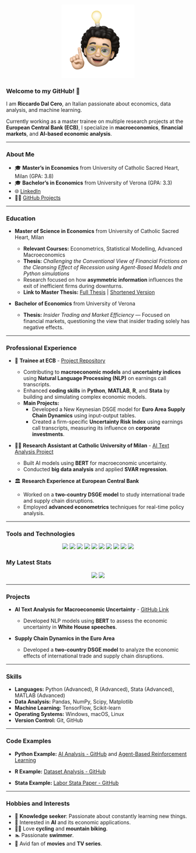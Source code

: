 <p align="center">
    <img width="200" src="https://github.com/RickyJ99/RickyJ99/blob/main/sticker.png">
</p>

### Welcome to my GitHub! 👋

I am **Riccardo Dal Cero**, an Italian passionate about economics, data analysis, and machine learning. 

Currently working as a master trainee on multiple research projects at the **European Central Bank (ECB)**, I specialize in **macroeconomics**, **financial markets**, and **AI-based economic analysis**.

---

### About Me

- 🎓 **Master’s in Economics** from University of Catholic Sacred Heart, Milan (GPA: 3.8)
- 🎓 **Bachelor’s in Economics** from University of Verona (GPA: 3.3)
- 🌐 [LinkedIn](https://www.linkedin.com/in/riccardo-dal-cero/)
- 👨‍💻 [GitHub Projects](https://github.com/RickyJ99)

---

### Education

- **Master of Science in Economics** from University of Catholic Sacred Heart, Milan
  - **Relevant Courses:** Econometrics, Statistical Modelling, Advanced Macroeconomics
  - **Thesis:** *Challenging the Conventional View of Financial Frictions on the Cleansing Effect of Recession using Agent-Based Models and Python simulations* 
  - Research focused on how **asymmetric information** influences the exit of inefficient firms during downturns.
  - **Link to Master Thesis:** [Full Thesis](https://github.com/RickyJ99/master-thesis-cleansing-effect) | [Shortened Version](https://github.com/RickyJ99/master-thesis-short)

- **Bachelor of Economics** from University of Verona
  - **Thesis:** *Insider Trading and Market Efficiency* — Focused on financial markets, questioning the view that insider trading solely has negative effects.

---

### Professional Experience

- 🔬 **Trainee at ECB** - [Project Repository](https://github.com/RickyJ99)
  - Contributing to **macroeconomic models** and **uncertainty indices** using **Natural Language Processing (NLP)** on earnings call transcripts. 
  - Enhanced **coding skills** in **Python**, **MATLAB**, **R**, and **Stata** by building and simulating complex economic models.
  - **Main Projects:**
    - Developed a New Keynesian DSGE model for **Euro Area Supply Chain Dynamics** using input-output tables.
    - Created a firm-specific **Uncertainty Risk Index** using earnings call transcripts, measuring its influence on **corporate investments**.

- 👨‍💼 **Research Assistant at Catholic University of Milan** - [AI Text Analysis Project](https://github.com/RickyJ99/RA-project)
  - Built AI models using **BERT** for macroeconomic uncertainty.
  - Conducted **big data analysis** and applied **SVAR regression**.

- 🏛️ **Research Experience at European Central Bank** 
  - Worked on a **two-country DSGE model** to study international trade and supply chain disruptions. 
  - Employed **advanced econometrics** techniques for real-time policy analysis.

---

### Tools and Technologies
<p align="center">
    <img src="https://img.shields.io/badge/python-3670A0?style=for-the-badge&logo=python&logoColor=ffdd54">
    <img src="https://img.shields.io/badge/R-%23276DC3.svg?style=for-the-badge&logo=R&logoColor=white">
    <img src="https://img.shields.io/badge/Stata-%230066CC?style=for-the-badge&logo=stata&logoColor=white">
    <img src="https://img.shields.io/badge/Matlab-0076A8?style=for-the-badge&logo=Matlab&logoColor=white">
    <img src="https://img.shields.io/badge/LaTeX-%23008080.svg?style=for-the-badge&logo=latex&logoColor=white">
    <img src="https://img.shields.io/badge/Markdown-%23000000.svg?style=for-the-badge&logo=markdown&logoColor=white">
    <img src="https://img.shields.io/badge/jupyter-%23FA0F00.svg?style=for-the-badge&logo=jupyter&logoColor=white">
    <img src="https://img.shields.io/badge/numpy-%23013243.svg?style=for-the-badge&logo=numpy&logoColor=white">
    <img src="https://img.shields.io/badge/pandas-%23150458.svg?style=for-the-badge&logo=pandas&logoColor=white">
    <img src="https://img.shields.io/badge/TensorFlow-%23FF6F00.svg?style=for-the-badge&logo=TensorFlow&logoColor=white">
</p>

### My Latest Stats
<p align="center">
    <img src="https://github-readme-stats.vercel.app/api/top-langs/?username=RickyJ99&layout=compact" height="150">
    <img src="https://github-readme-stats.vercel.app/api?username=RickyJ99" height="150">
</p>

---

### Projects

- **AI Text Analysis for Macroeconomic Uncertainty** - [GitHub Link](https://github.com/RickyJ99/RA-project)
  - Developed NLP models using **BERT** to assess the economic uncertainty in **White House speeches**.
  
- **Supply Chain Dynamics in the Euro Area** 
  - Developed a **two-country DSGE model** to analyze the economic effects of international trade and supply chain disruptions.

---

### Skills

- **Languages:** Python (Advanced), R (Advanced), Stata (Advanced), MATLAB (Advanced)
- **Data Analysis:** Pandas, NumPy, Scipy, Matplotlib
- **Machine Learning:** TensorFlow, Scikit-learn
- **Operating Systems:** Windows, macOS, Linux
- **Version Control:** Git, GitHub

---

### Code Examples

- **Python Example:** [AI Analysis - GitHub](https://github.com/RickyJ99/RA-project/blob/main/Code_From%20Download%20to%20Dataset/4_AI_analysis.ipynb) and [Agent-Based Reinforcement Learning](https://github.com/RickyJ99/master-thesis-cleansing-effect/blob/main/not_included/agent_reinforcment%20learning.ipynb)
  
- **R Example:** [Dataset Analysis - GitHub](https://github.com/RickyJ99/RA-project/blob/main/Exploring_dataset/analyzedataset.r)
  
- **Stata Example:** [Labor Stata Paper - GitHub](https://github.com/RickyJ99/Labour-Stata-Final-Paper/blob/main/main.do)



---

### Hobbies and Interests
- 🧠 **Knowledge seeker**: Passionate about constantly learning new things.
- 🤖 Interested in **AI** and its economic applications.
- 🚵‍♂️ Love **cycling** and **mountain biking**.
- 🏊 Passionate **swimmer**.
- 🎥 Avid fan of **movies** and **TV series**.
